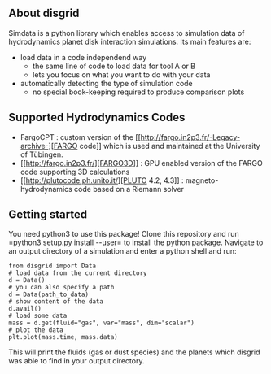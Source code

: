 ## About disgrid

Simdata is a python library which enables access to simulation data of hydrodynamics planet disk interaction simulations.
Its main features are:

+ load data in a code independend way
  - the same line of code to load data for tool A or B
  - lets you focus on what you want to do with your data
+ automatically detecting the type of simulation code
  - no special book-keeping required to produce comparison plots

## Supported Hydrodynamics Codes

+ FargoCPT : custom version of the [[http://fargo.in2p3.fr/-Legacy-archive-][FARGO code]] which is used and maintained at the University of Tübingen.
+ [[http://fargo.in2p3.fr/][FARGO3D]] : GPU enabled version of the FARGO code supporting 3D calculations
+ [[http://plutocode.ph.unito.it/][PLUTO 4.2, 4.3]] : magneto-hydrodynamics code based on a Riemann solver

## Getting started

You need python3 to use this package!
Clone this repository and run =python3 setup.py install --user= to install the python package.
Navigate to an output directory of a simulation and enter a python shell and run:

```
from disgrid import Data
# load data from the current directory
d = Data()
# you can also specify a path
d = Data(path_to_data)
# show content of the data
d.avail()
# load some data
mass = d.get(fluid="gas", var="mass", dim="scalar")
# plot the data
plt.plot(mass.time, mass.data)
```

This will print the fluids (gas or dust species) and the planets which disgrid was able to find in your output directory.
